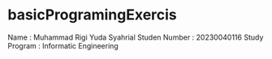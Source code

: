 # basicProgramingExercis

Name : Muhammad Rigi Yuda Syahrial
Studen Number : 20230040116
Study Program : Informatic Engineering
